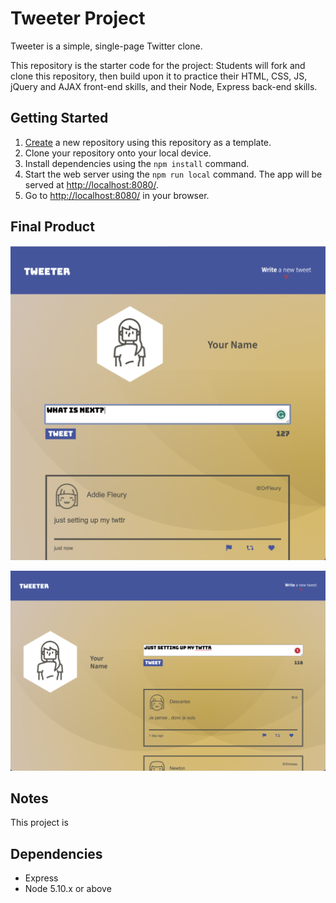 # Tweeter Project

Tweeter is a simple, single-page Twitter clone.

This repository is the starter code for the project: Students will fork and clone this repository, then build upon it to practice their HTML, CSS, JS, jQuery and AJAX front-end skills, and their Node, Express back-end skills.

## Getting Started

1. [Create](https://docs.github.com/en/repositories/creating-and-managing-repositories/creating-a-repository-from-a-template) a new repository using this repository as a template.
2. Clone your repository onto your local device.
3. Install dependencies using the `npm install` command.
4. Start the web server using the `npm run local` command. The app will be served at <http://localhost:8080/>.
5. Go to <http://localhost:8080/> in your browser.

## Final Product

!["smallscreen-view"](https://github.com/leventbk/tweeter/blob/master/public/images/Screenshot%202023-07-24%20at%206.17.06%20PM.png)

!["desktop-view"](https://github.com/leventbk/tweeter/blob/master/public/images/Screenshot%202023-07-24%20at%206.16.18%20PM.png)

## Notes

This project is

## Dependencies

- Express
- Node 5.10.x or above
